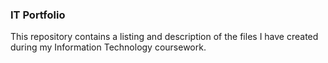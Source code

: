 ### IT Portfolio

This repository contains a listing and description of the files I have created during my Information Technology coursework.

